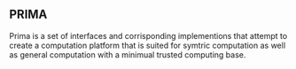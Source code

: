 ## PRIMA

Prima is a set of interfaces and corrisponding implementions that attempt to create a computation platform that is suited for symtric computation as well as general computation with a minimual trusted computing base.

